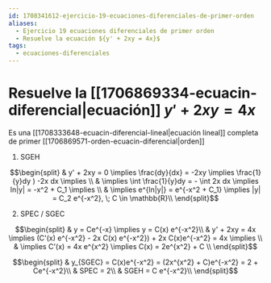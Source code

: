 ```yaml
---
id: 1708341612-ejercicio-19-ecuaciones-diferenciales-de-primer-orden
aliases:
  - Ejercicio 19 ecuaciones diferenciales de primer orden
  - Resuelve la ecuación ${y' + 2xy = 4x}$
tags:
  - ecuaciones-diferenciales
---
```


# Resuelve la [[1706869334-ecuacin-diferencial|ecuación]] ${y' + 2xy = 4x}$

Es una [[1708333648-ecuacin-diferencial-lineal|ecuación lineal]] completa de primer [[1706869571-orden-ecuacin-diferencial|orden]]

1. SGEH

$$\begin{split}
    & y' + 2xy = 0 \implies \frac{dy}{dx} = -2xy \implies \frac{1}{y}dy ) -2x dx \implies \\
    & \implies \int \frac{1}{y}dy = - \int 2x dx \implies ln|y| = -x^2 + C_1 \implies \\
    & \implies e^{ln|y|} = e^{-x^2 + C_1} \implies |y| =  C_2 e^{-x^2}, \; C \in \mathbb{R}\\
\end{split}$$

2. SPEC / SGEC

$$\begin{split}
    & y = Ce^{-x} \implies y = C(x) e^{-x^2}\\
    & y' + 2xy = 4x \implies (C'(x) e^{-x^2} - 2x C(x) e^{-x^2}) + 2x C(x)e^{-x^2} = 4x \implies \\
    & \implies C'(x) = 4x e^{x^2} \implies C(x) = 2e^{x^2} + C \\
\end{split}$$

$$\begin{split}
    & y_{SGEC} = C(x)e^{-x^2} = (2x^{x^2} + C)e^{-x^2} = 2 + Ce^{-x^2}\\
    & SPEC = 2\\
    & SGEH = C e^{-x^2}\\
\end{split}$$
